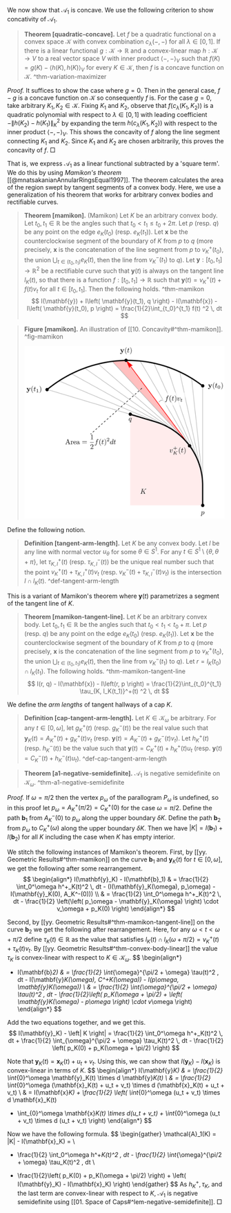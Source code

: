 We now show that $\mathcal{A}_1$ is concave. We use the following criterion to show concativity of $\mathcal{A}_1$.

> __Theorem [quadratic-concave].__ Let $f$ be a quadratic functional on a convex space $\mathcal{K}$ with convex combination $c_\lambda(-, -)$ for all $\lambda \in [0, 1]$. If there is a linear functional $g : \mathcal{K} \to \mathbb{R}$ and a convex-linear map $h : \mathcal{K} \to V$ to a real vector space $V$ with inner product $\left< -, - \right>_V$ such that $f(K) = g(K) - \left< h(K), h(K) \right>_V$ for every $K \in \mathcal{K}$, then $f$ is a concave function on $\mathcal{K}$. ^thm-variation-maximizer

_Proof._ It suffices to show the case where $g = 0$. Then in the general case, $f - g$ is a concave function on $\mathcal{K}$ so consequently $f$ is. For the case $g = 0$, take arbitrary $K_1, K_2 \in \mathcal{K}$. Fixing $K_1$ and $K_2$, observe that $f(c_\lambda(K_1, K_2))$ is a quadratic polynomial with respect to $\lambda \in [0, 1]$ with leading coefficient $-\left\lVert h(K_2) - h(K_1) \right\rVert_K^2$ by expanding the term $h(c_\lambda(K_1, K_2))$ with respect to the inner product $\left< -, - \right>_V$. This shows the concavity of $f$ along the line segment connecting $K_1$ and $K_2$. Since $K_1$ and $K_2$ are chosen arbitrarily, this proves the concavity of $f$. □

That is, we express $\mathcal{A}_1$ as a linear functional subtracted by a 'square term'. We do this by using _Mamikon's theorem_ [[@mnatsakanianAnnularRingsEqual1997]]. The theorem calculates the area of the region swept by tangent segments of a convex body. Here, we use a generalization of his theorem that works for arbitrary convex bodies and rectifiable curves.

> __Theorem [mamikon].__ (Mamikon) Let $K$ be an arbitrary convex body. Let $t_0, t_1 \in \mathbb{R}$ be the angles such that $t_0 < t_1 \leq t_0 + 2 \pi$. Let $p$ (resp. $q$) be any point on the edge $e_K(t_0)$ (resp. $e_K(t_1)$). Let $\mathbf{x}$ be the counterclockwise segment of the boundary of $K$ from $p$ to $q$ (more precisely, $\mathbf{x}$ is the concatenation of the line segment from $p$ to $v_K^+(t_0)$, the union $\bigcup_{t \in (t_0, t_1)} e_K(t)$, then the line from $v_K^-(t_1)$ to $q$). Let $\mathbf{y} : [t_0, t_1] \to \mathbb{R}^2$ be a rectifiable curve such that $\mathbf{y}(t)$ is always on the tangent line $l_K(t)$, so that there is a function $f : [t_0, t_1] \to \mathbb{R}$ such that $\mathbf{y}(t) = v_K^+(t) + f(t)v_t$ for all $t \in [t_0, t_1]$. Then the following holds. ^thm-mamikon
$$
I(\mathbf{y}) + I\left( \mathbf{y}(t_1), q \right) - I(\mathbf{x}) - I\left( \mathbf{y}(t_0), p \right) =  \frac{1}{2}\int_{t_0}^{t_1} f(t) ^2 \, dt
$$

> __Figure [mamikon].__ An illustration of [[10. Concavity#^thm-mamikon]]. ^fig-mamikon
> 
> ![70%](images/mamikon.svg)

Define the following notion.

> __Definition [tangent-arm-length].__ Let $K$ be any convex body. Let $l$ be any line with normal vector $u_\theta$ for some $\theta \in S^1$. For any $t \in S^1 \setminus \left\{ \theta, \theta + \pi \right\}$, let $\tau_{K, l}^{+}(t)$ (resp. $\tau_{K, l}^-(t)$) be the unique real number such that the point $v_K^{+}(t) + \tau_{K, l}^{+}(t) v_t$ (resp. $v_K^{-}(t) + \tau_{K, l}^{-}(t) v_t$) is the intersection $l \cap l_K(t)$. ^def-tangent-arm-length

This is a variant of Mamikon's theorem where $\mathbf{y}(t)$ parametrizes a segment of the tangent line of $K$.

> __Theorem [mamikon-tangent-line].__ Let $K$ be an arbitrary convex body.  Let $t_0, t_1 \in \mathbb{R}$ be the angles such that $t_0 < t_1 < t_0 + \pi$. Let $p$ (resp. $q$) be any point on the edge $e_K(t_0)$ (resp. $e_K(t_1)$). Let $\mathbf{x}$ be the counterclockwise segment of the boundary of $K$ from $p$ to $q$ (more precisely, $\mathbf{x}$ is the concatenation of the line segment from $p$ to $v_K^+(t_0)$, the union $\bigcup_{t \in (t_0, t_1)} e_K(t)$, then the line from $v_K^-(t_1)$ to $q$). Let $r = l_K(t_0) \cap l_K(t_1)$. The following holds. ^thm-mamikon-tangent-line
$$
I(r, q) - I(\mathbf{x}) - I\left(r, p \right) =  \frac{1}{2}\int_{t_0}^{t_1} \tau_{K, l_K(t_1)}^+(t) ^2 \, dt
$$

We define the _arm lengths_ of tangent hallways of a cap $K$.

> __Definition [cap-tangent-arm-length].__ Let $K \in \mathcal{K}_\omega$ be arbitrary. For any $t \in [0, \omega]$, let $g_K^+(t)$ (resp. $g_K^-(t)$) be the real value such that $\mathbf{y}_K(t) = A^+_K(t) + g_K^+(t) v_t$ (resp. $\mathbf{y}(t) = A^-_K(t) + g_K^-(t) v_t$). Let $h_K^+(t)$ (resp. $h_K^-(t)$) be the value such that $\mathbf{y}(t) = C^+_K(t) + h_K^+(t) u_t$ (resp. $\mathbf{y}(t) = C^-_K(t) + h_K^-(t) u_t$). ^def-cap-tangent-arm-length

> __Theorem [a1-negative-semidefinite].__ $\mathcal{A}_1$ is negative semidefinite on $\mathcal{K}_\omega$. ^thm-a1-negative-semidefinite

_Proof._ If $\omega = \pi/2$ then the vertex $p_\omega$ of the parallogram $P_\omega$ is undefined, so in this proof let $p_\omega = A^+_K(\pi/2) = C^+_K(0)$ for the case $\omega = \pi/2$. Define the path $\mathbf{b}_1$ from $A_K^-(0)$ to $p_\omega$ along the upper boundary $\delta K$. Define the path $\mathbf{b}_2$ from $p_\omega$ to $C_K^+(\omega)$ along the upper boundary $\delta K$. Then we have $|K| = I(\mathbf{b}_1) + I(\mathbf{b}_2)$ for all $K$ including the case when $K$ has empty interior.

We stitch the following instances of Mamikon's theorem. First, by [[yy. Geometric Results#^thm-mamikon]] on the curve $\mathbf{b}_1$ and $\mathbf{y}_K(t)$ for $t \in [0, \omega]$, we get the following after some rearrangement.
$$
\begin{align*}
I(\mathbf{y}_K) - I(\mathbf{b}_1) & = \frac{1}{2} \int_0^\omega h^+_K(t)^2 \, dt - (I(\mathbf{y}_K(\omega), p_\omega) - I(\mathbf{y}_K(0), A_K^-(0))) \\
& = \frac{1}{2} \int_0^\omega h^+_K(t)^2 \, dt - \frac{1}{2} \left(\left( p_\omega - \mathbf{y}_K(\omega) \right) \cdot v_\omega + p_K(0) \right) 
\end{align*}
$$

Second, by [[yy. Geometric Results#^thm-mamikon-tangent-line]] on the curve $\mathbf{b}_2$ we get the following after rearrangement. Here, for any $\omega < t < \omega + \pi/2$ define $\tau_K(t) \in \mathbb{R}$ as the value that satisfies $l_K(t) \cap l_K(\omega + \pi/2) = v_K^+(t) + \tau_K(t) v_t$. By [[yy. Geometric Results#^thm-convex-body-linear]] the value $\tau_K$ is convex-linear with respect to $K \in \mathcal{K}_\omega$.
$$
\begin{align*}
- I(\mathbf{b}_2) & = \frac{1}{2} \int_{\omega}^{\pi/2 + \omega} \tau(t)^2 \, dt - I(\mathbf{y}_K(\omega), C^+_K(\omega)) - I(p_\omega, \mathbf{y}_K(\omega))  \\
& = \frac{1}{2} \int_{\omega}^{\pi/2 + \omega} \tau(t)^2 \, dt - \frac{1}{2}\left( p_K(\omega + \pi/2) + \left( \mathbf{y}_K(\omega) - p_\omega \right) \cdot v_\omega \right) 
\end{align*}
$$

Add the two equations together, and we get this.
$$
I(\mathbf{y}_K) - \left| K \right| = \frac{1}{2} \int_0^\omega h^+_K(t)^2 \, dt +  \frac{1}{2} \int_{\omega}^{\pi/2 + \omega} \tau_K(t)^2 \, dt - \frac{1}{2} \left( p_K(0) + p_K(\omega + \pi/2) \right) 
$$

Note that $\mathbf{y}_K(t) = \mathbf{x}_K(t) + u_t + v_t$. Using this, we can show that $I(\mathbf{y}_K) - I(\mathbf{x}_K)$ is convex-linear in terms of $K$.
$$
\begin{align*}
I(\mathbf{y}_K) & = \frac{1}{2} \int_{0}^\omega \mathbf{y}_K(t) \times d \mathbf{y}_K(t) \\
& = \frac{1}{2} \int_{0}^\omega (\mathbf{x}_K(t) + u_t + v_t) \times d (\mathbf{x}_K(t) + u_t + v_t)  \\
& = I(\mathbf{x}_K) + \frac{1}{2} \left( \int_{0}^\omega (u_t + v_t) \times d \mathbf{x}_K(t) 
+ \int_{0}^\omega \mathbf{x}_K(t) \times d(u_t + v_t) + \int_{0}^\omega (u_t + v_t) \times d (u_t + v_t) \right) 
\end{align*}
$$

Now we have the following formula. 
$$
\begin{gather}
\mathcal{A}_1(K) = |K| - I(\mathbf{x}_K) =  \\
 - \frac{1}{2} \int_0^\omega h^+_K(t)^2 \, dt - \frac{1}{2} \int_{\omega}^{\pi/2 + \omega} \tau_K(t)^2 \, dt  \\
 + \frac{1}{2}\left( p_K(0) + p_K(\omega + \pi/2) \right) + \left( I(\mathbf{y}_K) - I(\mathbf{x}_K) \right) 
\end{gather}
$$
As $h^+_K, \tau_K$, and the last term are convex-linear with respect to $K$, $\mathcal{A}_1$ is negative semidefinite using [[01. Space of Caps#^lem-negative-semidefinite]]. □